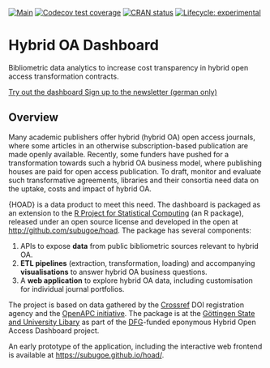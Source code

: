 <!-- badges: start -->
[![Main](https://github.com/subugoe/hoad/workflows/.github/workflows/main.yaml/badge.svg)](https://github.com/subugoe/hoad/actions)
[![Codecov test coverage](https://codecov.io/gh/subugoe/hoad/branch/master/graph/badge.svg)](https://codecov.io/gh/subugoe/hoad?branch=master)
[![CRAN status](https://www.r-pkg.org/badges/version/hoad)](https://CRAN.R-project.org/package=hoad)
[![Lifecycle: experimental](https://img.shields.io/badge/lifecycle-experimental-orange.svg)](https://www.tidyverse.org/lifecycle/#experimental)
<!-- badges: end -->

<div class="jumbotron">
  <h1>Hybrid OA Dashboard</h1>
  <p>
    Bibliometric data analytics to increase cost transparency in hybrid open access transformation contracts.
  </p>
  <p>
    <a class="btn btn-danger btn-lg" href="articles/interactive.html" role="button">
      Try out the dashboard
    </a>
    <a class="btn btn-primary btn-lg" href="newsletter.html" role="button">
      Sign up to the newsletter (german only)
    </a>
  </p>
</div>

## Overview

Many academic publishers offer hybrid (hybrid OA) open access journals, where some articles in an otherwise subscription-based publication are made openly available.
Recently, some funders have pushed for a transformation towards such a hybrid OA business model, where publishing houses are paid for open access publication.
To draft, monitor and evaluate such transformative agreements, libraries and their consortia need data on the uptake, costs and impact of hybrid OA.

{HOAD} is a data product to meet this need.
The dashboard is packaged as an extension to the [R Project for Statistical Computing](https://www.r-project.org) (an R package), released under an open source license and developed in the open at http://github.com/subugoe/hoad.
The package has several components:

1. APIs to expose **data** from public bibliometric sources relevant to hybrid OA.
2. **ETL pipelines** (extraction, transformation, loading) and accompanying **visualisations** to answer hybrid OA business questions.
3. A **web application** to explore hybrid OA data, including customisation for individual journal portfolios.

The project is based on data gathered by the [Crossref](http://www.crossref.org/) DOI registration agency and the [OpenAPC initiative](https://github.com/openapc).
The package is at the [Göttingen State and University Libary](https://www.sub.uni-goettingen.de/) as part of the [DFG](https://www.dfg.de)-funded eponymous Hybrid Open Access Dashboard project.

An early prototype of the application, including the interactive web frontend is available at https://subugoe.github.io/hoad/.
